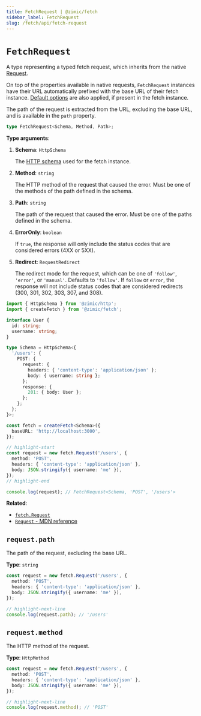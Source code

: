 ```yaml
---
title: FetchRequest | @zimic/fetch
sidebar_label: FetchRequest
slug: /fetch/api/fetch-request
---
```


# `FetchRequest`

A type representing a typed fetch request, which inherits from the native
[Request](https://developer.mozilla.org/docs/Web/API/Request).

On top of the properties available in native requests, `FetchRequest` instances have their URL automatically prefixed
with the base URL of their fetch instance. [Default options](/docs/zimic-fetch/api/2-fetch.md#fetchdefaults) are also
applied, if present in the fetch instance.

The path of the request is extracted from the URL, excluding the base URL, and is available in the `path` property.

```ts
type FetchRequest<Schema, Method, Path>;
```

**Type arguments**:

1. **Schema**: `HttpSchema`

   The [HTTP schema](/docs/zimic-http/guides/1-schemas.md) used for the fetch instance.

2. **Method**: `string`

   The HTTP method of the request that caused the error. Must be one of the methods of the path defined in the schema.

3. **Path**: `string`

   The path of the request that caused the error. Must be one of the paths defined in the schema.

4. **ErrorOnly**: `boolean`

   If `true`, the response will only include the status codes that are considered errors (4XX or 5XX).

5. **Redirect**: `RequestRedirect`

   The redirect mode for the request, which can be one of `'follow'`, `'error'`, or `'manual'`. Defaults to `'follow'`.
   If `follow` or `error`, the response will not include status codes that are considered redirects (300, 301, 302, 303,
   307, and 308).

```ts
import { HttpSchema } from '@zimic/http';
import { createFetch } from '@zimic/fetch';

interface User {
  id: string;
  username: string;
}

type Schema = HttpSchema<{
  '/users': {
    POST: {
      request: {
        headers: { 'content-type': 'application/json' };
        body: { username: string };
      };
      response: {
        201: { body: User };
      };
    };
  };
}>;

const fetch = createFetch<Schema>({
  baseURL: 'http://localhost:3000',
});

// highlight-start
const request = new fetch.Request('/users', {
  method: 'POST',
  headers: { 'content-type': 'application/json' },
  body: JSON.stringify({ username: 'me' }),
});
// highlight-end

console.log(request); // FetchRequest<Schema, 'POST', '/users'>
```

**Related**:

- [`fetch.Request`](/docs/zimic-fetch/api/2-fetch.md#fetchrequest)
- [`Request` - MDN reference](https://developer.mozilla.org/docs/Web/API/Request)

## `request.path`

The path of the request, excluding the base URL.

**Type**: `string`

```ts
const request = new fetch.Request('/users', {
  method: 'POST',
  headers: { 'content-type': 'application/json' },
  body: JSON.stringify({ username: 'me' }),
});

// highlight-next-line
console.log(request.path); // '/users'
```

## `request.method`

The HTTP method of the request.

**Type**: `HttpMethod`

```ts
const request = new fetch.Request('/users', {
  method: 'POST',
  headers: { 'content-type': 'application/json' },
  body: JSON.stringify({ username: 'me' }),
});

// highlight-next-line
console.log(request.method); // 'POST'
```
